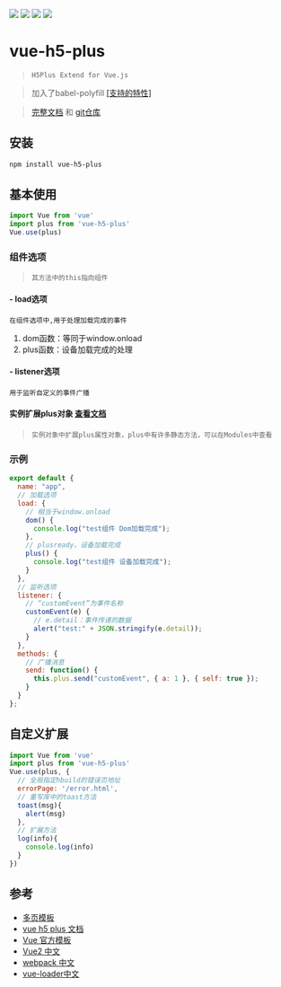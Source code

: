 [![](https://img.shields.io/npm/l/vue-h5-plus.svg?style=flat-square)](https://www.npmjs.com/package/vue-h5-plus) 
[![](https://img.shields.io/npm/v/vue-h5-plus.svg?style=flat-square)](https://www.npmjs.com/package/vue-h5-plus) 
[![](https://img.shields.io/npm/dm/vue-h5-plus.svg?style=flat-square)](https://www.npmjs.com/package/vue-h5-plus) 
[![](https://img.shields.io/npm/dt/vue-h5-plus.svg?style=flat-square)](https://www.npmjs.com/package/vue-h5-plus) 
# vue-h5-plus 

> `H5Plus Extend for Vue.js`

> 加入了babel-polyfill [[支持的特性]](https://github.com/zloirock/core-js#core-js)

> [完整文档](https://232003894.github.io/vueh5plus/index.html) 和 [git仓库](https://github.com/232003894/vueh5plus) 


## 安装
``` bash
npm install vue-h5-plus
```

## 基本使用

``` javascript
import Vue from 'vue'
import plus from 'vue-h5-plus'
Vue.use(plus)
```

### 组件选项
> `其方法中的this指向组件`

#### - load选项
`在组件选项中,用于处理加载完成的事件`
1. dom函数：等同于window.onload
1. plus函数：设备加载完成的处理


#### - listener选项
`用于监听自定义的事件广播`

#### 实例扩展plus对象  [查看文档](https://232003894.github.io/vueh5plus/index.html)
> `实例对象中扩展plus属性对象，plus中有许多静态方法，可以在Modules中查看`

### 示例

```javascript
export default {
  name: "app",
  // 加载选项
  load: {
    // 相当于window.onload
    dom() {
      console.log("test组件 Dom加载完成");
    },
    // plusready，设备加载完成
    plus() {
      console.log("test组件 设备加载完成");
    }
  },
  // 监听选项
  listener: {
    // “customEvent”为事件名称
    customEvent(e) {
      // e.detail：事件传递的数据
      alert("test:" + JSON.stringify(e.detail));
    }
  },
  methods: {
    // 广播消息
    send: function() {
      this.plus.send("customEvent", { a: 1 }, { self: true });
    }
  }
};
```


## 自定义扩展

``` javascript
import Vue from 'vue'
import plus from 'vue-h5-plus'
Vue.use(plus, {
  // 全局指定hbuild的错误页地址
  errorPage: '/error.html',
  // 重写库中的toast方法
  toast(msg){
    alert(msg)
  },
  // 扩展方法
  log(info){
    console.log(info)
  }
})
```

## 参考
- [多页模板](https://github.com/232003894/vue-webpack-pages)
- [vue h5 plus 文档](https://232003894.github.io/vueh5plus/index.html)  
- [Vue 官方模板](http://vuejs-templates.github.io/webpack)
- [Vue2 中文](https://cn.vuejs.org/v2/guide/index.html)
- [webpack 中文](https://doc.webpack-china.org/concepts/)
- [vue-loader中文](https://vue-loader.vuejs.org/zh-cn/)
